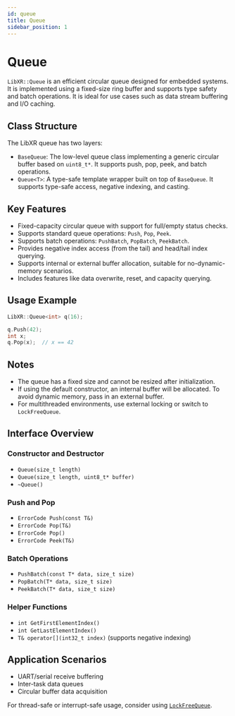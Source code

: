 ```yaml
---
id: queue
title: Queue
sidebar_position: 1
---
```


# Queue

`LibXR::Queue` is an efficient circular queue designed for embedded systems. It is implemented using a fixed-size ring buffer and supports type safety and batch operations. It is ideal for use cases such as data stream buffering and I/O caching.

## Class Structure

The LibXR queue has two layers:

- `BaseQueue`: The low-level queue class implementing a generic circular buffer based on `uint8_t*`. It supports push, pop, peek, and batch operations.
- `Queue<T>`: A type-safe template wrapper built on top of `BaseQueue`. It supports type-safe access, negative indexing, and casting.

## Key Features

- Fixed-capacity circular queue with support for full/empty status checks.
- Supports standard queue operations: `Push`, `Pop`, `Peek`.
- Supports batch operations: `PushBatch`, `PopBatch`, `PeekBatch`.
- Provides negative index access (from the tail) and head/tail index querying.
- Supports internal or external buffer allocation, suitable for no-dynamic-memory scenarios.
- Includes features like data overwrite, reset, and capacity querying.

## Usage Example

```cpp
LibXR::Queue<int> q(16);

q.Push(42);
int x;
q.Pop(x);  // x == 42
```

## Notes

- The queue has a fixed size and cannot be resized after initialization.
- If using the default constructor, an internal buffer will be allocated. To avoid dynamic memory, pass in an external buffer.
- For multithreaded environments, use external locking or switch to `LockFreeQueue`.

## Interface Overview

### Constructor and Destructor

- `Queue(size_t length)`
- `Queue(size_t length, uint8_t* buffer)`
- `~Queue()`

### Push and Pop

- `ErrorCode Push(const T&)`
- `ErrorCode Pop(T&)`
- `ErrorCode Pop()`
- `ErrorCode Peek(T&)`

### Batch Operations

- `PushBatch(const T* data, size_t size)`
- `PopBatch(T* data, size_t size)`
- `PeekBatch(T* data, size_t size)`

### Helper Functions

- `int GetFirstElementIndex()`
- `int GetLastElementIndex()`
- `T& operator[](int32_t index)` (supports negative indexing)

## Application Scenarios

- UART/serial receive buffering
- Inter-task data queues
- Circular buffer data acquisition

For thread-safe or interrupt-safe usage, consider using [`LockFreeQueue`](lockfree_queue.md).
